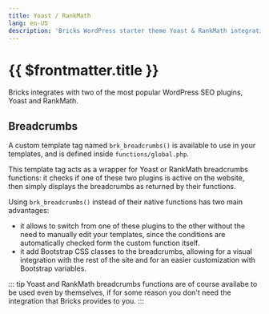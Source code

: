```yaml
---
title: Yoast / RankMath
lang: en-US
description: 'Bricks WordPress starter theme Yoast & RankMath integration'
---
```


# {{ $frontmatter.title }}

Bricks integrates with two of the most popular WordPress SEO plugins, Yoast and RankMath.

## Breadcrumbs

A custom template tag named `brk_breadcrumbs()` is available to use in your templates, and is defined inside `functions/global.php`.

This template tag acts as a wrapper for Yoast or RankMath breadcrumbs functions: it checks if one of these two plugins is active on the website, then simply displays the breadcrumbs as returned by their functions.

Using `brk_breadcrumbs()` instead of their native functions has two main advantages:

-   it allows to switch from one of these plugins to the other without the need to manually edit your templates, since the conditions are automatically checked form the custom function itself.
-   it add Bootstrap CSS classes to the breadcrumbs, allowing for a visual integration with the rest of the site and for an easier customization with Bootstrap variables.

::: tip
Yoast and RankMath breadcrumbs functions are of course availabe to be used even by themselves, if for some reason you don't need the integration that Bricks provides to you.
:::
